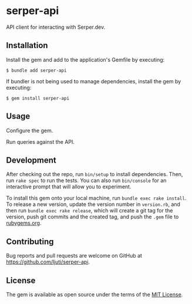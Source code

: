 # serper-api

API client for interacting with Serper.dev.

## Installation

Install the gem and add to the application's Gemfile by executing:

    $ bundle add serper-api

If bundler is not being used to manage dependencies, install the gem by executing:

    $ gem install serper-api

## Usage

Configure the gem.

Run queries against the API.

## Development

After checking out the repo, run `bin/setup` to install dependencies. Then, run `rake spec` to run the tests. You can also run `bin/console` for an interactive prompt that will allow you to experiment.

To install this gem onto your local machine, run `bundle exec rake install`. To release a new version, update the version number in `version.rb`, and then run `bundle exec rake release`, which will create a git tag for the version, push git commits and the created tag, and push the `.gem` file to [rubygems.org](https://rubygems.org).

## Contributing

Bug reports and pull requests are welcome on GitHub at https://github.com/ljuti/serper-api.

## License

The gem is available as open source under the terms of the [MIT License](https://opensource.org/licenses/MIT).
